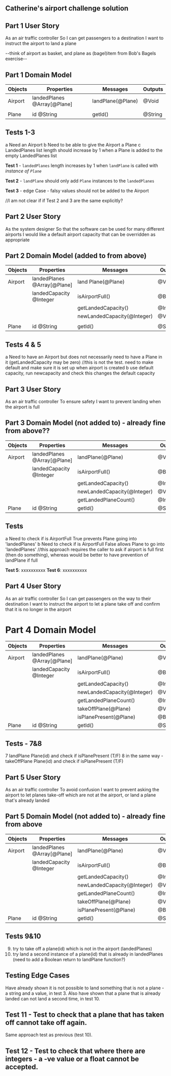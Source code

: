 ## Catherine's airport challenge solution

## Part 1 User Story

As an air traffic controller
So I can get passengers to a destination
I want to instruct the airport to land a plane

--think of airport as basket, and plane as (bagel)item from Bob's Bagels exercise--

## Part 1 Domain Model

| Objects | Properties                  | Messages          | Outputs |
| ------- | --------------------------- | ----------------- | ------- |
| Airport | landedPlanes @Array[@Plane] | landPlane(@Plane) | @Void   |
|         |                             |                   |         |
| Plane   | id @String                  | getId()           | @String |

## Tests 1-3

a Need an Airport
b Need to be able to give the Airport a Plane
c LandedPlanes list length should increase by 1 when a Plane is added to the empty LandedPlanes list

**Test 1** - `landedPlanes` length increases by 1 when `landPlane` is called with _instance of `Plane`_

**Test 2** - `landPlane` should only add `Plane` instances to the `landedPlanes`

**Test 3** - edge Case - falsy values should not be added to the Airport

//I am not clear if if Test 2 and 3 are the same explicitly?

## Part 2 User Story

As the system designer
So that the software can be used for many different airports
I would like a default airport capacity that can be overridden as appropriate

## Part 2 Domain Model (added to from above)

| Objects | Properties                  | Messages                    | Outputs  |
| ------- | --------------------------- | --------------------------- | -------- |
| Airport | landedPlanes @Array[@Plane] | land Plane(@Plane)          | @Void    |
|         | landedCapacity @Integer     | isAirportFull()             | @Boolean |
|         |                             | getLandedCapacity()         | @Integer |
|         |                             | newLandedCapacity(@Integer) | @Void    |
|         |                             |                             |          |
| Plane   | id @String                  | getId()                     | @String  |

## Tests 4 & 5

a Need to have an Airport but does not necessarily need to have a Plane in it (getLandedCapacity may be zero)
//this is not the test. need to make default and make sure it is set up when airport is created
b use default capacity, run newcapacity and check this changes the default capacity

## Part 3 User Story

As an air traffic controller
To ensure safety
I want to prevent landing when the airport is full

## Part 3 Domain Model (not added to) - already fine from above??

| Objects | Properties                  | Messages                    | Outputs  |
| ------- | --------------------------- | --------------------------- | -------- |
| Airport | landedPlanes @Array[@Plane] | landPlane(@Plane)           | @Void    |
|         | landedCapacity @Integer     | isAirportFull()             | @Boolean |
|         |                             | getLandedCapacity()         | @Integer |
|         |                             | newLandedCapacity(@Integer) | @Void    |
|         |                             | getLandedPlaneCount()       | @Integer |
| Plane   | id @String                  | getId()                     | @String  |

## Tests

a Need to check if is AirportFull True prevents Plane going into 'landedPlanes'
b Need to check if is AirportFull False allows Plane to go into 'landedPlanes'
//this approach requires the caller to ask if airport is full first (then do something), whereas would be better to have prevention of landPlane if full

**Test 5**: xxxxxxxxxx
**Test 6**: xxxxxxxxxx

## Part 4 User Story

As an air traffic controller
So I can get passengers on the way to their destination
I want to instruct the airport to let a plane take off and confirm that it is no longer in the airport

# Part 4 Domain Model

| Objects | Properties                  | Messages                    | Outputs  |
| ------- | --------------------------- | --------------------------- | -------- |
| Airport | landedPlanes @Array[@Plane] | landPlane(@Plane)           | @Void    |
|         | landedCapacity @Integer     | isAirportFull()             | @Boolean |
|         |                             | getLandedCapacity()         | @Integer |
|         |                             | newLandedCapacity(@Integer) | @Void    |
|         |                             | getLandedPlaneCount()       | @Integer |
|         |                             | takeOffPlane(@Plane)        | @Void    |
|         |                             | isPlanePresent(@Plane)      | @Boolean |
| Plane   | id @String                  | getId()                     | @String  |

## Tests - 7&8

7 landPlane Plane(id) and check if isPlanePresent (T/F)
8 in the same way - takeOffPlane Plane(id) and check if isPlanePresent (T/F)

## Part 5 User Story

As an air traffic controller
To avoid confusion
I want to prevent asking the airport to let planes take-off which are not at the airport, or land a plane that's already landed

## Part 5 Domain Model (not added to) - already fine from above

| Objects | Properties                  | Messages                    | Outputs  |
| ------- | --------------------------- | --------------------------- | -------- |
| Airport | landedPlanes @Array[@Plane] | landPlane(@Plane)           | @Void    |
|         | landedCapacity @Integer     | isAirportFull()             | @Boolean |
|         |                             | getLandedCapacity()         | @Integer |
|         |                             | newLandedCapacity(@Integer) | @Void    |
|         |                             | getLandedPlaneCount()       | @Integer |
|         |                             | takeOffPlane(@Plane)        | @Void    |
|         |                             | isPlanePresent(@Plane)      | @Boolean |
| Plane   | id @String                  | getId()                     | @String  |

## Tests 9&10

9. try to take off a plane(id) which is not in the airport (landedPlanes)
10. try land a second instance of a plane(id) that is already in landedPlanes
    (need to add a Boolean return to landPlane function?)

## Testing Edge Cases

Have already shown it is not possible to land something that is not a plane - a string and a value, in test 3.
Also have shown that a plane that is already landed can not land a second time, in test 10.

## Test 11 - Test to check that a plane that has taken off cannot take off again.

Same approach test as previous (test 10).

## Test 12 - Test to check that where there are integers - a -ve value or a float cannot be accepted.
